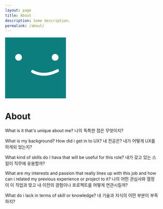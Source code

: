 ```yaml
---
layout: page
title: About
description: Some description.
permalink: /about/
---
```


<img class="img-rounded" src="/assets/img/uploads/profile.png" alt="Thiago Rossener" width="200">

# About

What is it that's unique about me?
나의 독특한 점은 무엇이지?

What is my background? How did i get in to UX?
내 전공은? 내가 어떻게 UX를 하게되 었는지?

What kind of skills do I hava that will be useful for this role?
내가 갖고 있는 스킬이 직무에 유용할까?

What are my interests and passion that really lines up with this job and how can i related my previous experience or project to it?
나의 어떤 관심사와 열정이 이 직업과 맞고 내 이전의 경험이나 프로젝트를 어떻게 연관시킬까?

What do i lack in terms of skill or knowledge?
내 기술과 지식의 어떤 부분이 부족하지?
